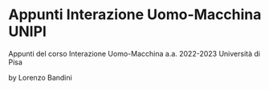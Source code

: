 # Appunti Interazione Uomo-Macchina UNIPI

Appunti del corso Interazione Uomo-Macchina a.a. 2022-2023 Università di Pisa

by Lorenzo Bandini
